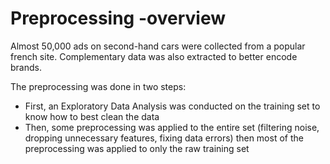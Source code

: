 # Preprocessing -overview
Almost 50,000 ads on second-hand cars were collected from a popular french site. Complementary data was also extracted to better encode brands.

The preprocessing was done in two steps:
* First, an Exploratory Data Analysis was conducted on the training set to know how to best clean the data
* Then, some preprocessing was applied to the entire set (filtering noise, dropping unnecessary features, fixing data errors) then most of the preprocessing was applied to only the raw training set 